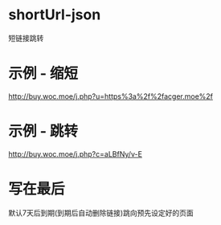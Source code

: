 # shortUrl-json
短链接跳转

# 示例 - 缩短
http://buy.woc.moe/j.php?u=https%3a%2f%2facger.moe%2f

# 示例 - 跳转
http://buy.woc.moe/j.php?c=aLBfNy/v-E

# 写在最后
默认7天后到期(到期后自动删除链接)跳向预先设定好的页面

